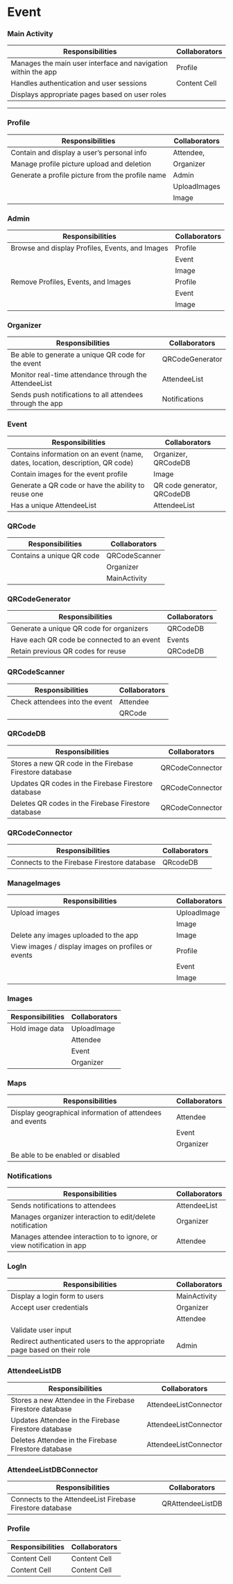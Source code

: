 # Event
### Main Activity
| Responsibilities | Collaborators |
| ------------- | ------------- |
| Manages the main user interface and navigation within the app  | Profile  |
| Handles authentication and user sessions  | Content Cell  |
| Displays appropriate pages based on user roles  |  |

***
### Profile
| Responsibilities | Collaborators |
| ------------- | ------------- |
| Contain and display a user’s personal info  | Attendee, |
| Manage profile picture upload and deletion | Organizer|
| Generate a profile picture from the profile name  | Admin |
|                                                 | UploadImages|
|                                                 | Image|


### Admin
| Responsibilities | Collaborators |
| ------------- | ------------- |
| Browse and display Profiles, Events, and Images  | Profile  |
|  | Event  |
|  | Image  |
| Remove Profiles, Events, and Images  | Profile  |
|  | Event  |
|  | Image  |

### Organizer
| Responsibilities | Collaborators |
| ------------- | ------------- |
| Be able to generate a unique QR code for the event  | QRCodeGenerator  |
| Monitor real-time attendance through the AttendeeList  | AttendeeList  |
| Sends push notifications to all attendees through the app  | Notifications  |

### Event
| Responsibilities | Collaborators |
| ------------- | ------------- |
| Contains information on an event (name, dates, location, description, QR code)  | Organizer, QRCodeDB  |
| Contain images for the event profile  | Image  |
| Generate a QR code or have the ability to reuse one  | QR code generator, QRCodeDB  |
| Has a unique AttendeeList  | AttendeeList  |

### QRCode
| Responsibilities | Collaborators |
| ------------- | ------------- |
| Contains a unique QR code  | QRCodeScanner  |
|  | Organizer  |
|  | MainActivity  |

### QRCodeGenerator
| Responsibilities | Collaborators |
| ------------- | ------------- |
| Generate a unique QR code for organizers  | QRCodeDB  |
| Have each QR code be connected to an event  | Events  |
| Retain previous QR codes for reuse  | QRCodeDB  |

### QRCodeScanner
| Responsibilities | Collaborators |
| ------------- | ------------- |
| Check attendees into the event  | Attendee  |
|  | QRCode  |



### QRCodeDB
| Responsibilities | Collaborators |
| ------------- | ------------- |
| Stores a new QR code in the Firebase Firestore database | QRCodeConnector  |
| Updates QR codes in the Firebase Firestore database  | QRCodeConnector  |
| Deletes QR codes in the Firebase Firestore database  | QRCodeConnector  |

### QRCodeConnector
| Responsibilities | Collaborators |
| ------------- | ------------- |
| Connects to the Firebase Firestore database  | QRcodeDB  |

### ManageImages
| Responsibilities | Collaborators |
| ------------- | ------------- |
| Upload images  | UploadImage  |
|  | Image  |
| Delete any images uploaded to the app  | Image  |
| View images / display images on profiles or events  | Profile  |
|  | Event  |
|  | Image  |

### Images
| Responsibilities | Collaborators |
| ------------- | ------------- |
| Hold image data  | UploadImage  |
|  | Attendee  |
|  | Event  |
|  | Organizer  |

### Maps
| Responsibilities | Collaborators |
| ------------- | ------------- |
| Display geographical information of attendees and events  | Attendee  |
|  | Event  |
|  | Organizer  |
| Be able to be enabled or disabled  |   |

### Notifications
| Responsibilities | Collaborators |
| ------------- | ------------- |
| Sends notifications to attendees   | AttendeeList  |
| Manages organizer interaction to edit/delete notification  | Organizer  |
| Manages attendee interaction to to ignore, or view notification in app  | Attendee  |

### LogIn
| Responsibilities | Collaborators |
| ------------- | ------------- |
| Display a login form to users  | MainActivity  |
| Accept user credentials  | Organizer  |
|  | Attendee  |
| Validate user input   |   |
| Redirect authenticated users to the appropriate page based on their role  | Admin  |

### AttendeeListDB
| Responsibilities | Collaborators |
| ------------- | ------------- |
| Stores a new Attendee in the Firebase Firestore database  | AttendeeListConnector  |
| Updates Attendee in the Firebase Firestore database  | AttendeeListConnector  |
| Deletes Attendee in the Firebase FIrestore database  | AttendeeListConnector  |

### AttendeeListDBConnector
| Responsibilities | Collaborators |
| ------------- | ------------- |
| Connects to the AttendeeList Firebase Firestore database  | QRAttendeeListDB  |

### Profile
| Responsibilities | Collaborators |
| ------------- | ------------- |
| Content Cell  | Content Cell  |
| Content Cell  | Content Cell  |